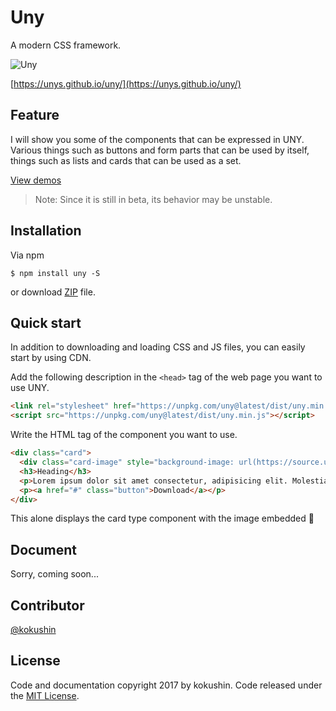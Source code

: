 # Uny

A modern CSS framework.

![Uny](https://avatars1.githubusercontent.com/u/32477068?v=4&s=320)

 [https://unys.github.io/uny/](https://unys.github.io/uny/)
 
## Feature

I will show you some of the components that can be expressed in UNY.   
Various things such as buttons and form parts that can be used by itself, things such as lists and cards that can be used as a set.

[View demos](https://unys.github.io/uny/demos/)

> Note: Since it is still in beta, its behavior may be unstable.

## Installation

Via npm

```shell
$ npm install uny -S
```

or download [ZIP](https://github.com/unys/uny/archive/master.zip) file.

## Quick start

In addition to downloading and loading CSS and JS files, you can easily start by using CDN.

Add the following description in the `<head>` tag of the web page you want to use UNY.

```html
<link rel="stylesheet" href="https://unpkg.com/uny@latest/dist/uny.min.css">
<script src="https://unpkg.com/uny@latest/dist/uny.min.js"></script>
```

Write the HTML tag of the component you want to use.

```html
<div class="card">
  <div class="card-image" style="background-image: url(https://source.unsplash.com/random);"></div>
  <h3>Heading</h3>
  <p>Lorem ipsum dolor sit amet consectetur, adipisicing elit. Molestiae, debitis.</p>
  <p><a href="#" class="button">Download</a></p>
</div>
```

This alone displays the card type component with the image embedded 🎉

## Document

Sorry, coming soon...

## Contributor
[@kokushin](https://github.com/kokushin)

## License
Code and documentation copyright 2017 by kokushin. Code released under the [MIT License](https://github.com/kokushin/units/blob/master/LICENSE).

